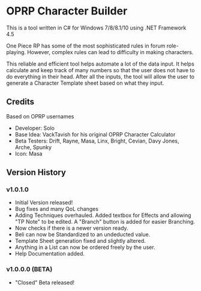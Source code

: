 # OPRP Character Builder

This is a tool written in C# for Windows 7/8/8.1/10 using .NET Framework 4.5

One Piece RP has some of the most sophisticated rules in forum role-playing. However, complex rules can lead to difficulty in making characters. 

This reliable and efficient tool helps automate a lot of the data input. It helps calculate and keep track of many numbers so that the user does not have to do everything in their head. After all the inputs, the tool will allow the user to generate a Character Template sheet based on what they input.

Credits
-------

Based on OPRP usernames

* Developer: Solo
* Base Idea: VackTavish for his original OPRP Character Calculator
* Beta Testers: Drift, Rayne, Masa, Linx, Bright, Cevian, Davy Jones, Arche, Spunky
* Icon: Masa

Version History
---------------

### v1.0.1.0 

* Initial Version released! 
* Bug fixes and many QoL changes 
* Adding Techniques overhauled. Added textbox for Effects and allowing "TP Note" to be edited. A "Branch" button is added for easier Branching. 
* Now checks if there is a newer version ready. 
* Beli can now be Standardized to an undeducted value. 
* Template Sheet generation fixed and slightly altered. 
* Anything in a List can now be ordered freely by the user. 
* Help Documentation added. 

### v1.0.0.0 (BETA)

* "Closed" Beta released!